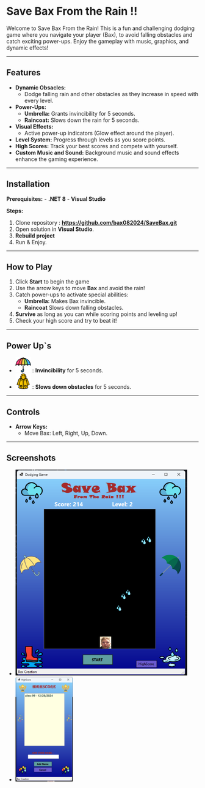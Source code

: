 # Save Bax From the Rain !!

Welcome to Save Bax From the Rain! 
This is a fun and challenging dodging game where you navigate your player (Bax),
to avoid falling obstacles and catch exciting power-ups. 
Enjoy the gameplay with music, graphics, and dynamic effects!

---

## Features

- **Dynamic Obsacles:**
	- Dodge falling rain and other obstacles as they increase in speed with every level.
- **Power-Ups:**
	- **Umbrella:** Grants invincibility for 5 seconds.
	- **Raincoat:** Slows down the rain for 5 seconds.
- **Visual Effects:**
	- Active power-up indicators (Glow effect around the player).
- **Level System:** Progress through levels as you score points.
- **High Scores:** Track your best scores and compete with yourself.
- **Custom Music and Sound:** Background music and sound effects enhance the gaming experience.

---

## Installation

**Prerequisites:**
	- **.NET 8**
	- **Visual Studio**

**Steps:**

1. Clone repository : **https://github.com/bax082024/SaveBax.git**
2. Open solution in **Visual Studio**.
3. **Rebuild project**
4. Run & Enjoy.

---

## How to Play

1. Click **Start** to begin the game
2. Use the arrow keys to move **Bax** and avoid the rain!
3. Catch power-ups to activate special abilities:
	- **Umbrella:** Makes Bax invincible.
	- **Raincoat** Slows down falling obstacles.
4. **Survive** as long as you can while scoring points and leveling up!
5. Check your high score and try to beat it!

---

## Power Up`s
- <img src="Images/umbrella.png" alt="1" width="40"> : **Invincibility** for 5 seconds.
- <img src="Images/raincoat.png" alt="1" width="40"> : **Slows down obstacles** for 5 seconds.

---

## Controls

- **Arrow Keys:**
	- Move Bax: Left, Right, Up, Down.

---

## Screenshots

- <img src="Images/game.png" alt="1" width="450">
- <img src="Images/highscore.png" alt="1" width="150">


